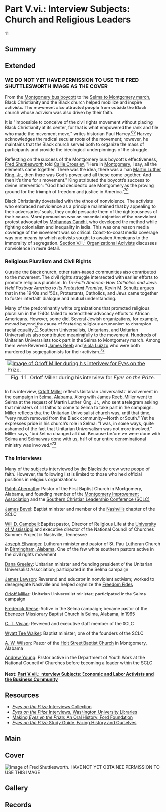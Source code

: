 # Part V.vi.: Interview Subjects: Church and Religious Leaders

11

## Summary 

## Extended

### WE DO NOT YET HAVE PERMISSION TO USE THE FRED SHUTTLESWORTH IMAGE AS THE COVER

From the [Montgomery bus boycott](https://kinginstitute.stanford.edu/liberation-curriculum/create-your-own-classroom-activity/montgomery-bus-boycott) to the [Selma to Montgomery march](https://kinginstitute.stanford.edu/encyclopedia/selma-montgomery-march), Black Christianity and the Black church helped mobilize and inspire activists. The movement also attracted people from outside the Black church whose activism was also driven by their faith.

It is "impossible to conceive of the civil rights movement without placing Black Christianity at its center, for that is what empowered the rank and file who made the movement move," writes historian Paul Harvey.[<sup>69</sup>](/exhibits/eotp/notes#69) Harvey acknowledges the radical secular roots of the movement; however, he maintains that the Black church served both to organize the mass of participants and provide the ideological underpinnings of the struggle. 

Reflecting on the success of the Montgomery bus boycott's effectiveness, [Fred Shuttlesworth](https://americanarchive.org/catalog/cpb-aacip-151-086348h395?start=588.88&end=623.93) told [Callie Crossley](/2-making-television-history#CallieCrossley), "Here in [Montgomery](https://civilrightstrail.com/destination/montgomery/), I say, all the elements came together. There was the idea, there was a man [Martin Luther King, Jr.]( https://thekingcenter.org/about-tkc/martin-luther-king-jr/), then there was God’s power, and all these come together. And then it’s time for a movement." King attributed the boycott's success to divine intervention: "God had decided to use Montgomery as the proving ground for the triumph of freedom and justice in America."[<sup>70</sup>](/exhibits/eotp/notes#70) 

Black Christianity dovetailed with the ethos of nonviolence. The activists who embraced nonviolence as a principle maintained that by appealing to their adversaries' souls, they could persuade them of the righteousness of their cause. Moral persuasion was an essential objective of the nonviolent protest advocated by [Mohandas Gandhi](https://kinginstitute.stanford.edu/encyclopedia/gandhi-mohandas-k), who developed the method while fighting colonialism and inequality in India. This was one reason media coverage of the movement was so critical. Coast-to-coast media coverage was one means by which activists sought to awaken Americans to the immorality of segregation. [Section V.iii.: Organizational Activists](/exhibits/eotp/5-3-organizational-activists) discusses nonviolence in more detail.

### Religious Pluralism and Civil Rights

Outside the Black church, other faith-based communities also contributed to the movement. The civil rights struggle intersected with earlier efforts to promote religious pluralism. In *Tri-Faith America: How Catholics and Jews Held Postwar America to Its Protestant Promise*, Kevin M. Schultz argues that in the 1940s and ’50s, Protestants, Catholics, and Jews came together to foster interfaith dialogue and mutual understanding.

Many of the predominantly white organizations that promoted religious pluralism in the 1940s failed to extend their advocacy efforts to African Americans. However, some did. Several Jewish organizations, for example, moved beyond the cause of fostering religious ecumenism to champion racial equality.[<sup>71</sup>](/exhibits/eotp/notes#71) Southern Universalists, Unitarians, and Unitarian Universalists also contributed meaningfully to the movement. Hundreds of Unitarian Universalists took part in the Selma to Montgomery march. Among them were Reverend [James Reeb](http://crdl.usg.edu/people/r/reeb_james_j_1927_1965/) and [Viola Luizzo](http://crdl.usg.edu/people/l/liuzzo_viola_1925_1965/?Welcome) who were both murdered by segregationists for their activism.[<sup>72</sup>](/exhibits/eotp/notes#72)

<table class="exhibit-big-image">
<caption align="bottom" class="exhibit-caption">Fig. 11. Orloff Miller during his interview for <em>Eyes on the Prize</em>.</caption>
<tr><td><a href="https://s3.amazonaws.com/americanarchive.org/exhibits/OrloffMiller.png" target="_blank"><img src="https://s3.amazonaws.com/americanarchive.org/exhibits/OrloffMiller.png" class="big-image" alt="Image of Orloff Miller during his interivew for Eyes on the Prize."/></a></td></tr>
</table>

In his interview, [Orloff Miller](https://americanarchive.org/catalog/cpb-aacip_151-qz22b8wb7q) reflects Unitarian Universalists' involvement in the campaign in [Selma, Alabama](https://civilrightstrail.com/destination/selma/). Along with James Reeb, Miller went to Selma at the request of Martin Luther King, Jr., who sent a telegram asking that ministers of all faiths to come to Selma to take part in the campaign. Miller reflects that the Unitarian Universalist church was, until that time, "very much removed from the Black community—North or South." Yet he expresses pride in his church’s role in Selma: "I was, in some ways, quite ashamed of the fact that Unitarian Universalism was not more involved," Miller says, "but Selma changed all that. Because before we were done with Selma and Selma was done with us, half of our entire denominational ministry was involved."[<sup>73</sup>](/exhibits/eotp/notes#73)

### The Interviews

Many of the subjects interviewed by the Blackside crew were peope of faith. However, the following list is limited to those who held official positions in religious organizations: 

[Ralph Abernathy](https://americanarchive.org/catalog/cpb-aacip_151-cz3222s11s): Pastor of the First Baptist Church in Montgomery, Alabama, and founding member of the [Montgomery Improvement Association](http://www.montgomeryimprovementassociation.org/) and the [Southern Christian Leadership Conference (SCLC)](https://kinginstitute.stanford.edu/encyclopedia/southern-christian-leadership-conference-sclc)

[James Bevel](https://americanarchive.org/catalog/cpb-aacip_151-gt5fb4x427): Baptist minister and member of the [Nashville](https://civilrightstrail.com/destination/nashville/) chapter of the SCLC

[Will D. Campbell](https://americanarchive.org/catalog/cpb-aacip_151-gq6qz2384v): Baptist pastor, Director of Religious Life at the [University of Mississippi](https://civilrightstrail.com/attraction/lyceum-the-circle-historic-district-university-of-mississippi/) and executive director of the National Council of Churches Summer Project in Nashville, Tennessee

[Joseph Ellwanger](https://americanarchive.org/catalog/cpb-aacip_151-s17sn02099): Lutheran minister and pastor of St. Paul Lutheran Church in [Birmingham, Alabama](https://civilrightstrail.com/destination/birmingham/). One of the few white southern pastors active in the civil rights movement

[Dana Greeley](https://americanarchive.org/catalog/cpb-aacip_151-736m03zk6g): Unitarian minister and founding president of the Unitarian Universalist Association; participated in the Selma campaign

[James Lawson](https://americanarchive.org/catalog/cpb-aacip_151-1c1td9ns49): Reverend and educator in nonviolent activism; worked to desegregate Nashville and helped organize the [Freedom Rides](https://www.blackpast.org/african-american-history/freedom-rides-1961/)

[Orloff Miller](https://americanarchive.org/catalog/cpb-aacip_151-qz22b8wb7q): Unitarian Universalist minister; participated in the Selma campaign

[Frederick Reese](https://americanarchive.org/catalog/cpb-aacip_151-8s4jm2454k): Active in the Selma campaign; became pastor of the Ebenezer Missionary Baptist Church in Selma, Alabama, in 1965 

[C. T. Vivian](https://americanarchive.org/catalog/cpb-aacip_151-z892806203): Reverend and executive staff member of the SCLC

[Wyatt Tee Walker](https://americanarchive.org/catalog/cpb-aacip_151-th8bg2j89r): Baptist minister; one of the founders of the SCLC

[A. W. Wilson](https://americanarchive.org/catalog/cpb-aacip_151-222r49gv1k): Pastor of the [Holt Street Baptist Church](https://civilrightstrail.com/attraction/holt-street-baptist-church/) in Montgomery, Alabama 

[Andrew Young](https://americanarchive.org/catalog/cpb-aacip_151-db7vm43n05): Pastor active in the Department of Youth Work at the National Council of Churches before becoming a leader within the SCLC

#### Next: [Part V.vii.: Interview Subjects: Economic and Labor Activists and the Business Community](/exhibits/eotp/5-7-labor-business)

## Resources

- [*Eyes on the Prize* Interviews Collection](https://americanarchive.org/special_collections/eotp-i-interviews)
- [*Eyes on the Prize* Interviews, Washington University Libraries](http://digital.wustl.edu/eyesontheprize/)
- [Making *Eyes on the Prize*: An Oral History, Ford Foundation](https://www.fordfoundation.org/just-matters/ford-forum/making-eyes-on-the-prize-an-oral-history/)
- [*Eyes on the Prize* Study Guide, Facing History and Ourselves](https://www.facinghistory.org/books-borrowing/eyes-prize-americas-civil-rights-movement)

## Main

## Cover
  <img title="Cover Image" alt=" Image of Fred Shuttlesworth.
" src="Put JPG link here"> HAVE NOT YET OBTAINED PERMISSION TO USE THIS IMAGE

## Gallery

## Records
